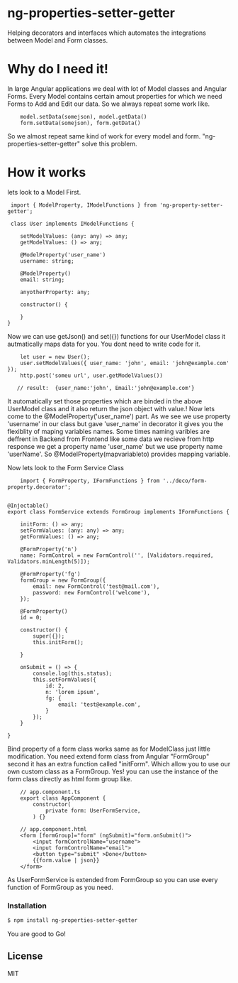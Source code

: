 # ng-properties-setter-getter
Helping decorators and interfaces which automates the integrations between Model and Form classes. 
# Why do I need it!
In large Angular applications we deal with lot of Model classes and Angular Forms. Every Model contains certain amout properties for which we need Forms to Add and Edit our data. So we always repeat some work like.
```
	model.setData(somejson), model.getData()
	form.setData(somejson), form.getData()
```
So we almost repeat same kind of work for every model and form. "ng-properties-setter-getter" solve this problem.

# How it works
lets look to a Model First.
```
 import { ModelProperty, IModelFunctions } from 'ng-property-setter-getter';

 class User implements IModelFunctions {

	setModelValues: (any: any) => any;
	getModelValues: () => any;

	@ModelProperty('user_name')
	username: string;

	@ModelProperty()
	email: string;

	anyotherProperty: any;

	constructor() {

	}
}
```
Now we can use getJson() and set({}) functions for our UserModel class it autmatically maps data for you. You dont need to write code for it.
```
    let user = new User();
    user.setModelValues({ user_name: 'john', email: 'john@example.com' });
    http.post('someu url', user.getModelValues()) 
    
   // result:  {user_name:'john', Email:'john@example.com'}
```
It automatically set those properties which are binded in the above UserModel class and it also return the json object with value.! Now lets come to the @ModelProperty('user_name') part. As we see we use property 'username' in our class but gave 'user_name' in decorator it gives you the flexiblity of maping variables names. 
Some times naming varibles are deffrent in Backend from Frontend like some data we recieve from http response we get a property name 'user_name' but we use property name 'userName'. So @ModelProperty(mapvariableto) provides mapping variable.

Now lets look to the Form Service Class
```
    import { FormProperty, IFormFunctions } from '../deco/form-property.decorator';


@Injectable()
export class FormService extends FormGroup implements IFormFunctions {

	initForm: () => any;
	setFormValues: (any: any) => any;
	getFormValues: () => any;

	@FormProperty('n')
	name: FormControl = new FormControl('', [Validators.required, Validators.minLength(5)]);

	@FormProperty('fg')
	formGroup = new FormGroup({
		email: new FormControl('test@mail.com'),
		password: new FormControl('welcome'),
	});

	@FormProperty()
	id = 0;

	constructor() {
		super({});
		this.initForm();

	}

	onSubmit = () => {
		console.log(this.status);
		this.setFormValues({
			id: 2,
			n: 'lorem ipsum',
			fg: {
				email: 'test@example.com',
			}
		});
	}

}
```
Bind property of a form class works same as for ModelClass just little modification. You need extend form class from Angular "FormGroup" second it has an extra function called "initForm".
Which allow you to use our own custom class as a FormGroup. Yes! you can use the instance of the form class directly as html form group like.

``` 
	// app.component.ts
	export class AppComponent {
		constructor(
			private form: UserFormService,
		) {}
```
```
	// app.component.html
	<form [formGroup]="form" (ngSubmit)="form.onSubmit()">
		<input formControlName="username">
		<input formControlName="email">
		<button type="submit" >Done</button>
		{{form.value | json}}
	</form>
```
As UserFormService is extended from FormGroup so you can use every function of FormGroup as you need.
### Installation
```sh
$ npm install ng-properties-setter-getter
```

You are good to Go!

License
----

MIT


